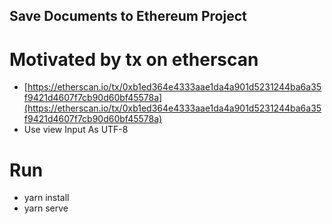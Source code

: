 ## Save Documents to Ethereum Project

# Motivated by tx on etherscan

-   [https://etherscan.io/tx/0xb1ed364e4333aae1da4a901d5231244ba6a35f9421d4607f7cb90d60bf45578a](https://etherscan.io/tx/0xb1ed364e4333aae1da4a901d5231244ba6a35f9421d4607f7cb90d60bf45578a)
-   Use view Input As UTF-8

# Run

-   yarn install
-   yarn serve
